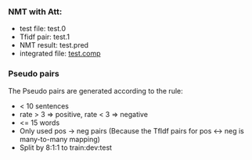 ### NMT with Att:
* test file: test.0
* Tfidf pair: test.1
* NMT result: test.pred
* integrated file: [test.comp](test.comp)

### Pseudo pairs
The Pseudo pairs are generated according to the rule:
* < 10 sentences
* rate > 3 => positive, rate < 3 => negative
* <= 15 words
* Only used pos -> neg pairs (Because the TfIdf pairs for pos <-> neg is many-to-many mapping)
* Split by 8:1:1 to train:dev:test



